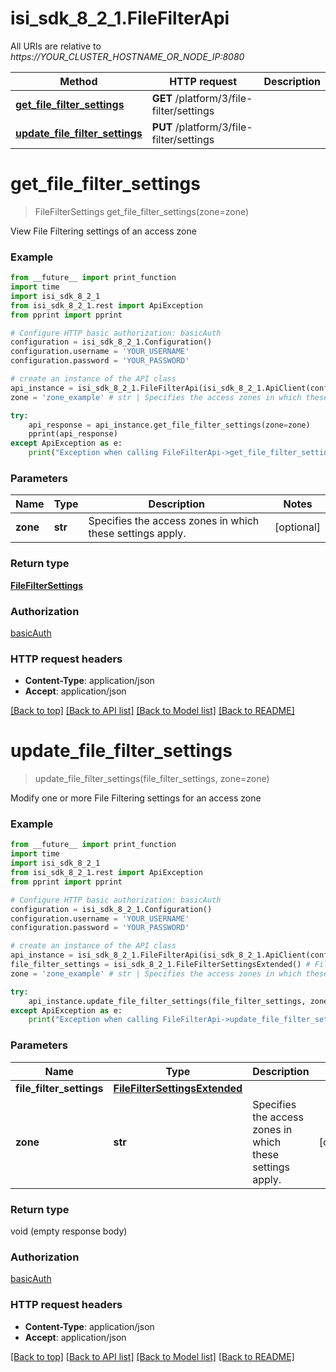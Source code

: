# isi_sdk_8_2_1.FileFilterApi

All URIs are relative to *https://YOUR_CLUSTER_HOSTNAME_OR_NODE_IP:8080*

Method | HTTP request | Description
------------- | ------------- | -------------
[**get_file_filter_settings**](FileFilterApi.md#get_file_filter_settings) | **GET** /platform/3/file-filter/settings | 
[**update_file_filter_settings**](FileFilterApi.md#update_file_filter_settings) | **PUT** /platform/3/file-filter/settings | 


# **get_file_filter_settings**
> FileFilterSettings get_file_filter_settings(zone=zone)



View File Filtering settings of an access zone

### Example
```python
from __future__ import print_function
import time
import isi_sdk_8_2_1
from isi_sdk_8_2_1.rest import ApiException
from pprint import pprint

# Configure HTTP basic authorization: basicAuth
configuration = isi_sdk_8_2_1.Configuration()
configuration.username = 'YOUR_USERNAME'
configuration.password = 'YOUR_PASSWORD'

# create an instance of the API class
api_instance = isi_sdk_8_2_1.FileFilterApi(isi_sdk_8_2_1.ApiClient(configuration))
zone = 'zone_example' # str | Specifies the access zones in which these settings apply. (optional)

try:
    api_response = api_instance.get_file_filter_settings(zone=zone)
    pprint(api_response)
except ApiException as e:
    print("Exception when calling FileFilterApi->get_file_filter_settings: %s\n" % e)
```

### Parameters

Name | Type | Description  | Notes
------------- | ------------- | ------------- | -------------
 **zone** | **str**| Specifies the access zones in which these settings apply. | [optional] 

### Return type

[**FileFilterSettings**](FileFilterSettings.md)

### Authorization

[basicAuth](../README.md#basicAuth)

### HTTP request headers

 - **Content-Type**: application/json
 - **Accept**: application/json

[[Back to top]](#) [[Back to API list]](../README.md#documentation-for-api-endpoints) [[Back to Model list]](../README.md#documentation-for-models) [[Back to README]](../README.md)

# **update_file_filter_settings**
> update_file_filter_settings(file_filter_settings, zone=zone)



Modify one or more File Filtering settings for an access zone

### Example
```python
from __future__ import print_function
import time
import isi_sdk_8_2_1
from isi_sdk_8_2_1.rest import ApiException
from pprint import pprint

# Configure HTTP basic authorization: basicAuth
configuration = isi_sdk_8_2_1.Configuration()
configuration.username = 'YOUR_USERNAME'
configuration.password = 'YOUR_PASSWORD'

# create an instance of the API class
api_instance = isi_sdk_8_2_1.FileFilterApi(isi_sdk_8_2_1.ApiClient(configuration))
file_filter_settings = isi_sdk_8_2_1.FileFilterSettingsExtended() # FileFilterSettingsExtended | 
zone = 'zone_example' # str | Specifies the access zones in which these settings apply. (optional)

try:
    api_instance.update_file_filter_settings(file_filter_settings, zone=zone)
except ApiException as e:
    print("Exception when calling FileFilterApi->update_file_filter_settings: %s\n" % e)
```

### Parameters

Name | Type | Description  | Notes
------------- | ------------- | ------------- | -------------
 **file_filter_settings** | [**FileFilterSettingsExtended**](FileFilterSettingsExtended.md)|  | 
 **zone** | **str**| Specifies the access zones in which these settings apply. | [optional] 

### Return type

void (empty response body)

### Authorization

[basicAuth](../README.md#basicAuth)

### HTTP request headers

 - **Content-Type**: application/json
 - **Accept**: application/json

[[Back to top]](#) [[Back to API list]](../README.md#documentation-for-api-endpoints) [[Back to Model list]](../README.md#documentation-for-models) [[Back to README]](../README.md)

